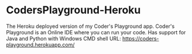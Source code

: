 # CodersPlayground-Heroku
The Heroku deployed version of my Coder's Playground app. Coder's Playground is an Online IDE where you can run your code. Has support for Java and Python with Windows CMD shell
URL: https://coders-playground.herokuapp.com/
